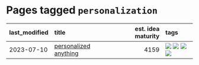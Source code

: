 # Pages tagged `personalization`

|last_modified|title|est. idea maturity|tags
|:---|:---|---:|:---|
|2023-07-10|[personalized anything](../personalized_anything.md)|4159|[![](https://img.shields.io/badge/tag-gdpr_data_export-e839f4)](../tags/gdpr_data_export.md) [![](https://img.shields.io/badge/tag-llm-b08442)](../tags/llm.md) [![](https://img.shields.io/badge/tag-personalization-e6ab9)](../tags/personalization.md) [![](https://img.shields.io/badge/tag-productivity-abf295)](../tags/productivity.md)|